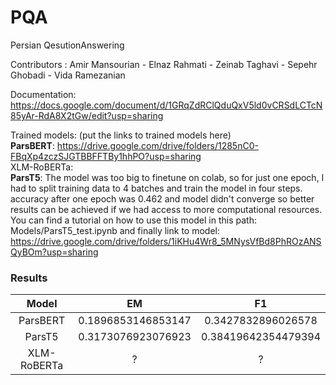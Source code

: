 # PQA
Persian QesutionAnswering

Contributors : Amir Mansourian - Elnaz Rahmati - Zeinab Taghavi - Sepehr Ghobadi - Vida Ramezanian

Documentation: https://docs.google.com/document/d/1GRqZdRClQduQxV5ld0vCRSdLCTcN85yAr-RdA8X2tGw/edit?usp=sharing

Trained models: (put the links to trained models here)
<br/>
**ParsBERT**: https://drive.google.com/drive/folders/1285nC0-FBqXp4zczSJGTBBFFTBy1hhPO?usp=sharing
<br/>
XLM-RoBERTa:
<br/>
**ParsT5**: The model was too big to finetune on colab, so for just one epoch, I had to split training data to 4 batches and train the model in four steps. accuracy after one epoch was 0.462 and model didn't converge so better results can be achieved if we had access to more computational resources. You can find a tutorial on how to use this model in this path: Models/ParsT5_test.ipynb and finally link to model: https://drive.google.com/drive/folders/1iKHu4Wr8_5MNysVfBd8PhROzANSQyBOm?usp=sharing



### Results

|   Model  |  EM  | F1 | 
|:----------:|:---------:|:------------:|
| ParsBERT | 0.1896853146853147 |    0.3427832896026578   | 
| ParsT5 | 0.3173076923076923 |    0.38419642354479394     |  
| XLM-RoBERTa | ? |     ?     |  
